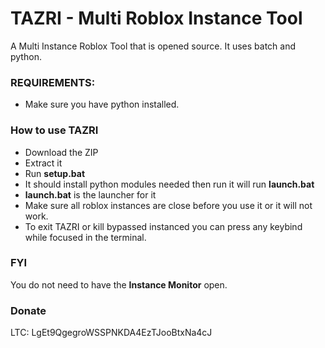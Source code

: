 
# TAZRI - Multi Roblox Instance Tool

A Multi Instance Roblox Tool that is opened source. It uses batch and python.


### REQUIREMENTS:
* Make sure you have python installed.

### How to use TAZRI
* Download the ZIP
* Extract it
* Run **setup.bat**
* It should install python modules needed then run it will run **launch.bat**
* **launch.bat** is the launcher for it
* Make sure all roblox instances are close before you use it or it will not work.
* To exit TAZRI or kill bypassed instanced you can press any keybind while focused in the terminal.

### FYI
You do not need to have the **Instance Monitor** open. 


### Donate
LTC: LgEt9QgegroWSSPNKDA4EzTJooBtxNa4cJ
